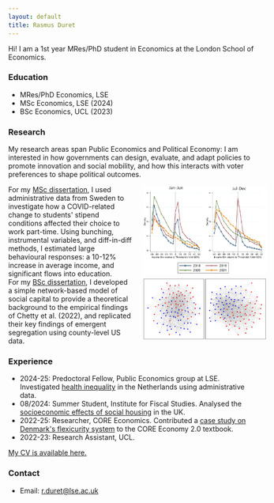 ```yaml
---
layout: default
title: Rasmus Duret
---
```


Hi! I am a 1st year MRes/PhD student in Economics at the London School of Economics.

### Education
* MRes/PhD Economics, LSE
* MSc Economics, LSE (2024)
* BSc Economics, UCL (2023)


### Research
My research areas span Public Economics and Political Economy: I am interested in how governments can design, evaluate, and adapt policies to promote innovation and social mobility, and how this interacts with voter preferences to shape political outcomes.


<div style="display: flex; align-items: flex-start;">
  <div style="flex: 0 0 50%; max-width: 70%;">
    For my <a href="papers/MSc_Dissertation_RasmusDuret.pdf">MSc dissertation</a>, I used administrative data from Sweden to investigate how a COVID-related change to students' stipend conditions affected their choice to work part-time. Using bunching, instrumental variables, and diff-in-diff methods, I estimated large behavioural responses: a 10-12% increase in average income, and significant flows into education.
  </div>
  <div style="flex: 0 0 50%; max-width: 50%; margin-left: 20px;">
    <img src="images/MSc_Dissertation_Bunch.png" alt="MSc Dissertation Bunch" style="max-width: 100%; height: auto;">
  </div>
</div>

<div style="display: flex; align-items: flex-start;">
  <div style="flex: 0 0 50%; max-width: 70%;">
    For my <a href="papers/BSc_Dissertation_RasmusDuret.pdf">BSc dissertation</a>, I developed a simple network-based model of social capital to provide a theoretical background to the empirical findings of Chetty et al. (2022), and replicated their key findings of emergent segregation using county-level US data.
  </div>
  <div style="flex: 0 0 50%; max-width: 50%; margin-left: 20px;">
    <img src="images/BSc_Dissertation_Graph.png" alt="MSc Dissertation Bunch" style="max-width: 100%; height: auto;">
  </div>
</div>


### Experience
* 2024-25: Predoctoral Fellow, Public Economics group at LSE.
    Investigated [health inequality](https://personal.lse.ac.uk/spinnewi/CDI_draft.pdf) in the Netherlands using administrative data.
* 08/2024: Summer Student, Institute for Fiscal Studies.
    Analysed the [socioeconomic effects of social housing](https://drive.google.com/file/d/1R5-VTjLFVZc8GVkRk5fwY_dcMR1uhuPu/view) in the UK.
* 2022-25: Researcher, CORE Economics.
    Contributed a [case study on Denmark's flexicurity system](https://books.core-econ.org/the-economy/macroeconomics/02-unemployment-wages-inequality-10-application-labour-market-denmark.html) to the CORE Economy 2.0 textbook.
* 2022-23: Research Assistant, UCL.

[My CV is available here.](papers/Resume_RasmusDuret.pdf)

### Contact
- Email: r.duret@lse.ac.uk


